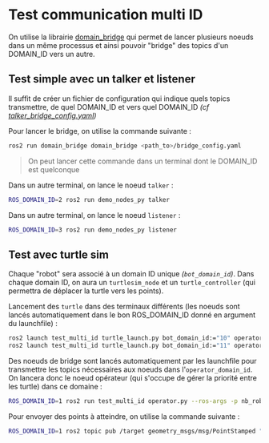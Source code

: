 # Test communication multi ID

On utilise la librairie [domain_bridge](https://github.com/ros2/domain_bridge/blob/main/doc/design.md) qui permet de lancer plusieurs noeuds dans un même processus et ainsi pouvoir "bridge" des topics d'un DOMAIN_ID vers un autre.

## Test simple avec un talker et listener

Il suffit de créer un fichier de configuration qui indique quels topics transmettre, de quel DOMAIN_ID et vers quel DOMAIN_ID *(cf [talker_bridge_config.yaml](./config/talker_bridge_config.yaml))*

Pour lancer le bridge, on utilise la commande suivante :

```bash
ros2 run domain_bridge domain_bridge <path_to>/bridge_config.yaml
```

> On peut lancer cette commande dans un terminal dont le DOMAIN_ID est quelconque

Dans un autre terminal, on lance le noeud `talker` :

```bash
ROS_DOMAIN_ID=2 ros2 run demo_nodes_py talker
```

Dans un autre terminal, on lance le noeud `listener` :

```bash
ROS_DOMAIN_ID=3 ros2 run demo_nodes_py listener
```


## Test avec turtle sim

Chaque "robot" sera associé à un domain ID unique *(`bot_domain_id`)*. Dans chaque domain ID, on aura un `turtlesim_node` et un `turtle_controller` (qui permettra de déplacer la turtle vers les points).

Lancement des `turtle` dans des terminaux différents (les noeuds sont lancés automatiquement dans le bon ROS_DOMAIN_ID donné en argument du launchfile) :

```bash
ros2 launch test_multi_id turtle_launch.py bot_domain_id:="10" operator_domain_id:="1"
ros2 launch test_multi_id turtle_launch.py bot_domain_id:="11" operator_domain_id:="1"
```


Des noeuds de bridge sont lancés automatiquement par les launchfile pour transmettre les topics nécessaires aux noeuds dans l'`operator_domain_id`. On lancera donc le noeud opérateur (qui s'occupe de gérer la priorité entre les turtle) dans ce domaine :

```bash
ROS_DOMAIN_ID=1 ros2 run test_multi_id operator.py --ros-args -p nb_robots:=2
```


Pour envoyer des points à atteindre, on utilise la commande suivante :
```bash
ROS_DOMAIN_ID=1 ros2 topic pub /target geometry_msgs/msg/PointStamped "{point: {x: 4.5, y: 9.0, z: 0.0}}" --once
```